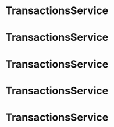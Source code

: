# TransactionsService
# TransactionsService
# TransactionsService
# TransactionsService
# TransactionsService
